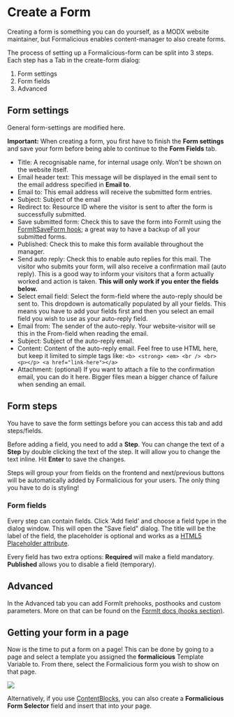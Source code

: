 # Create a Form

Creating a form is something you can do yourself, as a MODX website maintainer, but Formalicious enables content-manager to also create forms.

The process of setting up a Formalicious-form can be split into 3 steps. Each step has a Tab in the create-form dialog:

1. Form settings
2. Form fields
3. Advanced

## Form settings

General form-settings are modified here.

**Important:** When creating a form, you first have to finish the **Form settings** and save your form
before being able to continue to the **Form Fields** tab.

- Title: A recognisable name, for internal usage only. Won't be shown on the website itself.
- Email header text: This message will be displayed in the email sent to the email address specified in **Email to**.
- Email to: This email address will receive the submitted form entries.
- Subject: Subject of the email
- Redirect to: Resource ID where the visitor is sent to after the form is successfully submitted.
- Save submitted form: Check this to save the form into FormIt using the [FormItSaveForm hook][1];
a great way to have a backup of all your submitted forms.
- Published: Check this to make this form available throughout the manager.
- Send auto reply: Check this to enable auto replies for this mail.
The visitor who submits your form, will also receive a confirmation mail (auto reply).
This is a good way to inform your visitors that a form actually worked and action is taken.
**This will only work if you enter the fields below.**
- Select email field: Select the form-field where the auto-reply should be sent to.
This dropdown is automatically populated by all your fields.
This means you have to add your fields first and then you select an email field you wish to use as your auto-reply field.
- Email from: The sender of the auto-reply. Your website-visitor will se this in the From-field when reading the email.
- Subject: Subject of the auto-reply email.
- Content: Content of the auto-reply email. Feel free to use HTML here, but keep it limited to simple tags
like: `<b> <strong> <em> <br /> <br> <p></p> <a href="link-here"></a>`
- Attachment: (optional) If you want to attach a file to the confirmation email, you can do it here.
Bigger files mean a bigger chance of failure when sending an email.

## Form steps

You have to save the form settings before you can access this tab and add steps/fields.

Before adding a field, you need to add a **Step**. You can change the text of a **Step** by double clicking the text of the step.
It will allow you to change the text inline. Hit **Enter** to save the changes.

Steps will group your from fields on the frontend and next/previous buttons will be automatically added by Formalicious for your users.
The only thing you have to do is styling!

### Form fields

Every step can contain fields. Click 'Add field' and choose a field type in the dialog window. This will open the "Save field" dialog.
The title will be the label of the field, the placeholder is optional and works as a [HTML5 Placeholder attribute][2].

Every field has two extra options: **Required** will make a field mandatory.
**Published** allows you to disable a field (temporary).

## Advanced

In the Advanced tab you can add FormIt prehooks, posthooks and custom parameters.
More on that can be found on the [FormIt docs (hooks section)][3].

## Getting your form in a page

Now is the time to put a form on a page! This can be done by going to a page and select a template you assigned the **formalicious** Template Variable to. From there, select the Formalicious form you wish to show on that page.

[![](https://file.modx.pro/files/a/c/f/acf07fb4530d2d22d78b28a1795eeeecs.jpg)](https://file.modx.pro/files/a/c/f/acf07fb4530d2d22d78b28a1795eeeec.png)

Alternatively, if you use [ContentBlocks][4], you can also create a **Formalicious Form Selector** field and insert that into your page.

[1]: https://docs.modx.com/extras/revo/formit/formit.hooks/formit.hooks.formitsaveform
[2]: https://www.w3.org/TR/html5/forms.html#the-placeholder-attribute
[3]: https://docs.modx.com/extras/revo/formit/formit.hooks
[4]: https://www.modmore.com/contentblocks/